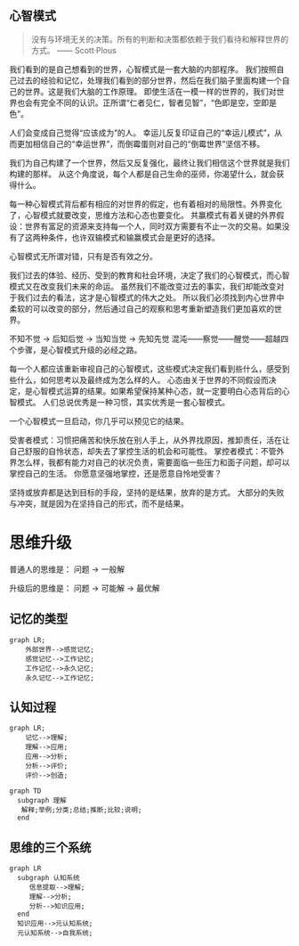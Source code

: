 ## 心智模式

> 没有与环境无关的决策。所有的判断和决策都依赖于我们看待和解释世界的方式。
> —— Scott·Plous

我们看到的是自己想看到的世界，心智模式是一套大脑的内部程序。
我们按照自己过去的经验和记忆，处理我们看到的部分世界，然后在我们脑子里面构建一个自己的世界。这是我们大脑的工作原理。
即使生活在一模一样的世界的，我们对世界也会有完全不同的认识。正所谓“仁者见仁，智者见智”，“色即是空，空即是色”。

人们会变成自己觉得“应该成为”的人。
幸运儿反复印证自己的“幸运儿模式”，从而更加相信自己的“幸运世界”，而倒霉蛋则对自己的“倒霉世界”坚信不移。

我们为自己构建了一个世界，然后又反复强化，最终让我们相信这个世界就是我们构建的那样。
从这个角度说，每个人都是自己生命的巫师，你渴望什么，就会获得什么。

每一种心智模式背后都有相应的对世界的假定，也有着相对的局限性。外界变化了，心智模式就要改变，思维方法和心态也要变化。
共赢模式有着关键的外界假设：世界有富足的资源来支持每一个人，同时双方需要有不止一次的交易。如果没有了这两种条件，也许双输模式和输赢模式会是更好的选择。

心智模式无所谓对错，只有是否有效之分。

我们过去的体验、经历、受到的教育和社会环境，决定了我们的心智模式，而心智模式又在改变我们未来的命运。
虽然我们不能改变过去的事实，我们却能改变对于我们过去的看法，这才是心智模式的伟大之处。
所以我们必须找到内心世界中柔软的可以改变的部分，然后通过自己的观察和思考重新塑造我们更加喜欢的世界。

不知不觉 → 后知后觉 → 当知当觉 → 先知先觉
混沌——察觉——醒觉——超越四个步骤，是心智模式升级的必经之路。

每一个人都应该重新审视自己的心智模式，这些模式决定我们看到些什么，感受到些什么，如何思考以及最终成为怎么样的人。
心态由关于世界的不同假设而决定，是心智模式运算的结果。如果希望保持某种心态，就一定要明白心态背后的心智模式。
人们总说优秀是一种习惯，其实优秀是一套心智模式。

一个心智模式一旦启动，你几乎可以预见它的结果。

受害者模式：习惯把痛苦和快乐放在别人手上，从外界找原因，推卸责任，活在让自己舒服的自怜状态，却失去了掌控生活的机会和可能性。
掌控者模式：不管外界怎么样，我都有能力对自己的状况负责，需要面临一些压力和面子问题，却可以掌控自己的生活。
你愿意坚强地掌控，还是愿意自怜地受害？

坚持或放弃都是达到目标的手段，坚持的是结果，放弃的是方式。
大部分的失败与冲突，就是因为在坚持自己的形式，而不是结果。

# 思维升级

普通人的思维是： 问题 → 一般解

升级后的思维是： 问题 → 可能解 → 最优解

## 记忆的类型

```mermaid
graph LR;
    外部世界-->感觉记忆;
    感觉记忆-->工作记忆;
    工作记忆-->永久记忆;
    永久记忆-->工作记忆;
```

## 认知过程

```mermaid
graph LR;
    记忆-->理解;
    理解-->应用;
    应用-->分析;
    分析-->评价;
    评价-->创造;
```

```mermaid
graph TD
  subgraph 理解
   解释;举例;分类;总结;推断;比较;说明;
  end
```

## 思维的三个系统

```mermaid
graph LR
  subgraph 认知系统
     信息提取-->理解;
     理解-->分析;
     分析-->知识应用;
  end
  知识应用-->元认知系统;
  元认知系统-->自我系统;
```
